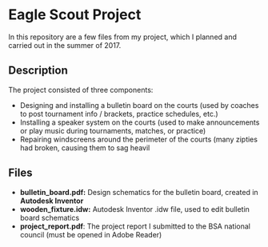 # Eagle Scout Project
In this repository are a few files from my project, which I planned and carried out in the summer of 2017. 
## Description
The project consisted of three components:
* Designing and installing a bulletin board on the courts (used by coaches to post tournament info / brackets, practice schedules, etc.)
* Installing a speaker system on the courts (used to make announcements or play music during tournaments, matches, or practice)
* Repairing windscreens around the perimeter of the courts (many zipties had broken, causing them to sag heavil
## Files
 * **bulletin_board.pdf:** Design schematics for the bulletin board, created in **Autodesk Inventor**
 * **wooden_fixture.idw:** Autodesk Inventor .idw file, used to edit bulletin board schematics
 * **project_report.pdf**: The project report I submitted to the BSA national council (must be opened in Adobe Reader)
